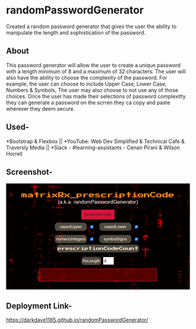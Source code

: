 # randomPasswordGenerator
Created a random password generator that gives the user the ability to manipulate the length and sophistication of the password.

## About
This password generator will allow the user to create a unique password with a length minimum of 8 and a maximum of 32 characters. The user will also have the ability to choose the complexity of the password. For example, the user can choose to include Upper Case, Lower Case, Numbers & Symbols, The user may also choose to not use any of those choices. Once the user has made their selections of password complexitty they can generate a password on the scrren they ca copy and paste wherever they deem secure.

## Used-

*Bootstrap & Flexbox || 
*YouTube: Web Dev Simplified & Technical Cafe & Traversly Media || 
*Slack - #learning-assistants - Cenan Pirani & Wilson Horrell

## Screenshot- 

![alt text](https://github.com/DarkDave1185/randomPasswordGenerator/blob/master/passwordScreen.jpg "passwordGeneratorScreen")

## Deployment Link- 
https://darkdave1185.github.io/randomPasswordGenerator/
